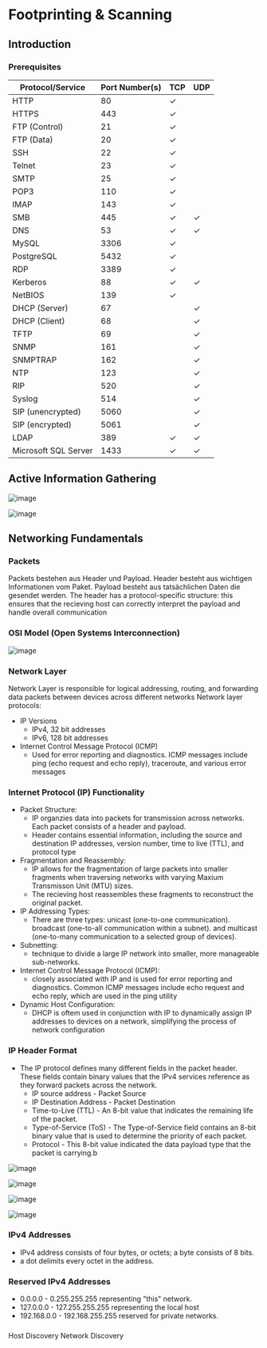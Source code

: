 # Footprinting & Scanning

  ##   Introduction

  ###     Prerequisites

| Protocol/Service      | Port Number(s) | TCP | UDP |
|-----------------------|----------------|-----|-----|
| HTTP                  | 80             | ✓   |     |
| HTTPS                 | 443            | ✓   |     |
| FTP (Control)         | 21             | ✓   |     |
| FTP (Data)            | 20             | ✓   |     |
| SSH                   | 22             | ✓   |     |
| Telnet                | 23             | ✓   |     |
| SMTP                  | 25             | ✓   |     |
| POP3                  | 110            | ✓   |     |
| IMAP                  | 143            | ✓   |     |
| SMB                   | 445            | ✓   | ✓   |
| DNS                   | 53             | ✓   | ✓   |
| MySQL                 | 3306           | ✓   |     |
| PostgreSQL            | 5432           | ✓   |     |
| RDP                   | 3389           | ✓   |     |
| Kerberos              | 88             | ✓   | ✓   |
| NetBIOS               | 139            | ✓   |     |
| DHCP (Server)         | 67             |     | ✓   |
| DHCP (Client)         | 68             |     | ✓   |
| TFTP                  | 69             |     | ✓   |
| SNMP                  | 161            |     | ✓   |
| SNMPTRAP              | 162            |     | ✓   |
| NTP                   | 123            |     | ✓   |
| RIP                   | 520            |     | ✓   |
| Syslog                | 514            |     | ✓   |
| SIP (unencrypted)     | 5060           |     | ✓   |
| SIP (encrypted)       | 5061           |     | ✓   |
| LDAP                  | 389            | ✓   | ✓   |
| Microsoft SQL Server  | 1433           | ✓   | ✓   |


## Active Information Gathering

![image](https://github.com/user-attachments/assets/821d40f0-d174-4bd3-b23a-f651b2638a3b)

![image](https://github.com/user-attachments/assets/9d130611-ee35-4260-a1dd-5e1d5a888223)

## Networking Fundamentals

### Packets

Packets bestehen aus Header und Payload. Header besteht aus wichtigen Informationen vom Paket. Payload besteht aus tatsächlichen Daten die gesendet werden. The header has a protocol-specific structure: this ensures that the recieving host can correctly interpret the payload and handle overall communication


### OSI Model (Open Systems Interconnection)
![image](https://github.com/user-attachments/assets/7140f543-e5b7-4040-a317-7d6cef7ec0c1)

### Network Layer
Network Layer is responsible for logical addressing, routing, and forwarding data packets between devices across different networks
Network layer protocols:
- IP Versions
  - IPv4, 32 bit addresses
  - IPv6, 128 bit addresses
- Internet Control Message Protocol (ICMP)
  - Used for error reporting and diagnostics. ICMP messages include ping (echo request and echo reply), traceroute, and various error messages

### Internet Protocol (IP) Functionality
- Packet Structure:
  - IP organzies data into packets for transmission across networks. Each packet consists of a header and payload.
  - Header contains essential information, including the source and destination IP addresses, version number, time to live (TTL), and protocol type
- Fragmentation and Reassembly:
  - IP allows for the fragmentation of large packets into smaller fragments when traversing networks with varying Maxium Transmisson Unit (MTU) sizes.
  - The recieving host reassembles these fragments to reconstruct the original packet.
- IP Addressing Types:
  - There are three types: unicast (one-to-one communication). broadcast (one-to-all communication within a subnet). and multicast (one-to-many communication to a selected group of devices).
- Subnetting:
  - technique to divide a large IP network into smaller, more manageable sub-networks.
- Internet Control Message Protocol (ICMP):
  - closely associated with IP and is used for error reporting and diagnostics. Common ICMP messages include echo request and echo reply, which are used in the ping utility
- Dynamic Host Configuration:
  - DHCP is oftem used in conjunction with IP to dynamically assign IP addresses to devices on a network, simplifying the process of network configuration

### IP Header Format
- The IP protocol defines many different fields in the packet header. These fields contain binary values that the IPv4 services reference as they forward packets across the network.
  - IP source address - Packet Source
  - IP Destination Address - Packet Destination
  - Time-to-Live (TTL) - An 8-bit value that indicates the remaining life of the packet.
  - Type-of-Service (ToS) - The Type-of-Service field contains an 8-bit binary value that is used to determine the priority of each packet.
  - Protocol - This 8-bit value indicated the data payload type that the packet is carrying.b

![image](https://github.com/user-attachments/assets/21ddce2a-45dd-4ae4-9b55-751d1b35d79f)

![image](https://github.com/user-attachments/assets/4d81584c-440b-411e-8f87-9fc85b64356c)

![image](https://github.com/user-attachments/assets/758e0002-6ed8-4b7a-b103-e922c47e03f1)

![image](https://github.com/user-attachments/assets/59276f45-e3ca-4a39-8bb2-a9324aeff536)

### IPv4 Addresses
- IPv4 address consists of four bytes, or octets; a byte consists of 8 bits.
- a dot delimits every octet in the address.

### Reserved IPv4 Addresses
- 0.0.0.0 - 0.255.255.255 representing "this" network.
- 127.0.0.0 - 127.255.255.255 representing the local host
- 192.168.0.0 - 192.168.255.255 reserved for private networks.

###
Host Discovery
Network Discovery









